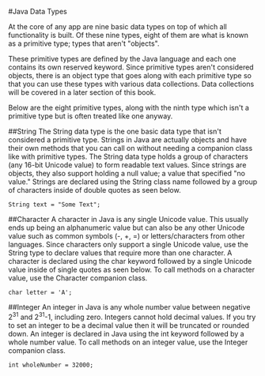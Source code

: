 #Java Data Types

At the core of any app are nine basic data types on top of which all functionality is built. Of these nine types, eight of them are what is known as a primitive type; types that aren't "objects". 

These primitive types are defined by the Java language and each one contains its own reserved keyword. Since primitive types aren't considered objects, there is an object type that goes along with each primitive type so that you can use these types with various data collections.  Data collections will be covered in a later section of this book. 

Below are the eight primitive types, along with the ninth type which isn't a primitive type but is often treated like one anyway.

##String
The String data type is the one basic data type that isn't considered a primitive type. Strings in Java are actually objects and have their own methods that you can call on  without needing a companion class like with primitive types. The String data type holds a group of characters (any 16-bit Unicode value) to form readable text values. Since strings are objects, they also support holding a null value; a value that specified "no value." Strings are declared using the String class name followed by a group of characters inside of double quotes as seen below.

```String text = "Some Text";```

##Character
A character in Java is any single Unicode value. This usually ends up being an alphanumeric value but can also be any other Unicode value such as common symbols (-, +, =) or letters/characters from other languages. Since characters only support a single Unicode value, use the String type to declare values that require more than one character. A character is declared using the char keyword followed by a single Unicode value inside of single quotes as seen below. To call methods on a character value, use the Character companion class.

```char letter = 'A';```

##Integer
An integer in Java is any whole number value between  negative 2<sup>31</sup> and 2<sup>31</sup>-1, including zero. Integers cannot hold decimal values. If you try to set an integer to be a decimal value then it will be truncated or rounded down. An integer is declared in Java using the int keyword followed by a whole number value. To call methods on an integer value, use the Integer companion class.

```int wholeNumber = 32000;```

